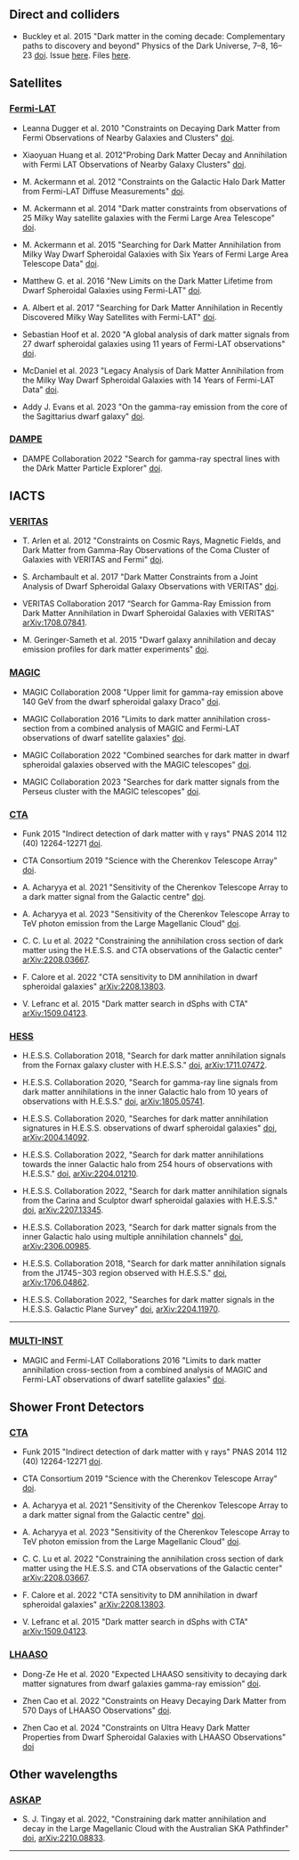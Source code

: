 ## Direct and colliders
- Buckley et al. 2015 "Dark matter in the coming decade: Complementary paths to discovery and beyond" Physics of the Dark Universe, 7–8, 16–23 [doi](https://doi.org/10.1016/j.dark.2015.04.001). Issue [here](https://github.com/micheledoro/gDMbounds/issues?q=is%3Aissue+is%3Aclosed). Files [here](https://github.com/micheledoro/gDMbounds/tree/09efd8e9c08c11d836a4fb080516685ebe28f050/dmbounds/bounds/directsearches).


## Satellites
### [Fermi-LAT](https://github.com/micheledoro/gDMbounds/tree/main/dmbounds/bounds/lat)
- Leanna Dugger et al. 2010 "Constraints on Decaying Dark Matter from Fermi Observations of Nearby Galaxies and Clusters" [doi](https://doi.org/10.1088/1475-7516/2010/12/015).

- Xiaoyuan Huang et al. 2012"Probing Dark Matter Decay and Annihilation with Fermi LAT Observations of Nearby Galaxy Clusters" [doi](https://doi.org/10.1088/1475-7516/2012/01/042).

- M. Ackermann et al. 2012 "Constraints on the Galactic Halo Dark Matter from Fermi-LAT Diffuse Measurements" [doi](https://doi.org/10.1088/0004-637X/761/2/91).

- M. Ackermann et al. 2014 "Dark matter constraints from observations of 25 Milky Way satellite galaxies with the Fermi Large Area Telescope" [doi](https://doi.org/10.1103/PhysRevD.89.042001).

- M. Ackermann et al. 2015 "Searching for Dark Matter Annihilation from Milky Way Dwarf Spheroidal Galaxies with Six Years of Fermi Large Area Telescope Data" [doi](https://doi.org/10.1103/PhysRevLett.115.231301).

- Matthew G. et al. 2016 "New Limits on the Dark Matter Lifetime from Dwarf Spheroidal Galaxies using Fermi-LAT" [doi](https://doi.org/10.1103/PhysRevD.93.103009).

- A. Albert et al. 2017 "Searching for Dark Matter Annihilation in Recently Discovered Milky Way Satellites with Fermi-LAT" [doi](https://doi.org/10.3847/1538-4357/834/2/110).

- Sebastian Hoof et al. 2020 "A global analysis of dark matter signals from 27 dwarf spheroidal galaxies using 11 years of Fermi-LAT observations" [doi](https://doi.org/10.1088/1475-7516/2020/02/012).

- McDaniel et al. 2023 "Legacy Analysis of Dark Matter Annihilation from the Milky Way Dwarf Spheroidal Galaxies with 14 Years of Fermi-LAT Data" [doi](https://doi.org/10.48550/arXiv.2311.04982).

- Addy J. Evans et al. 2023 "On the gamma-ray emission from the core of the Sagittarius dwarf galaxy" [doi](https://doi.org/10.1093/mnras/stad2074).


### [DAMPE](https://github.com/micheledoro/gDMbounds/tree/main/dmbounds/bounds/dampe)
- DAMPE Collaboration 2022 "Search for gamma-ray spectral lines with the DArk Matter Particle Explorer" [doi](https://doi.org/10.1016/j.scib.2021.12.015).



## IACTS
### [VERITAS](https://github.com/micheledoro/gDMbounds/tree/main/dmbounds/bounds/veritas)

- T. Arlen et al. 2012 "Constraints on Cosmic Rays, Magnetic Fields, and Dark Matter from Gamma-Ray Observations of the Coma Cluster of Galaxies with VERITAS and Fermi" [doi](https://doi.org/10.1088/0004-637X/757/2/123).

- S. Archambault et al. 2017 "Dark Matter Constraints from a Joint Analysis of Dwarf Spheroidal Galaxy Observations with VERITAS" [doi](https://doi.org/10.1103/PhysRevD.95.082001).

- VERITAS Collaboration 2017 “Search for Gamma-Ray Emission from Dark Matter Annihilation in Dwarf Spheroidal Galaxies with VERITAS” [arXiv:1708.07841](https://arxiv.org/abs/1708.07841).

- M. Geringer-Sameth et al. 2015 "Dwarf galaxy annihilation and decay emission profiles for dark matter experiments" [doi](https://doi.org/10.1088/1475-7516/2015/02/023).


### [MAGIC](https://github.com/micheledoro/gDMbounds/tree/main/dmbounds/bounds/magic)

- MAGIC Collaboration 2008 "Upper limit for gamma-ray emission above 140 GeV from the dwarf spheroidal galaxy Draco" [doi](https://doi.org/10.1086/529135).

- MAGIC Collaboration 2016 "Limits to dark matter annihilation cross-section from a combined analysis of MAGIC and Fermi-LAT observations of dwarf satellite galaxies" [doi](https://doi.org/10.1088/1475-7516/2016/02/039).

- MAGIC Collaboration 2022 "Combined searches for dark matter in dwarf spheroidal galaxies observed with the MAGIC telescopes" [doi](https://doi.org/10.1088/1475-7516/2022/03/073).

- MAGIC Collaboration 2023 "Searches for dark matter signals from the Perseus cluster with the MAGIC telescopes" [doi](https://doi.org/10.1088/1475-7516/2023/03/055).


### [CTA](https://github.com/micheledoro/gDMbounds/tree/main/dmbounds/bounds/cta)

- Funk 2015 "Indirect detection of dark matter with γ rays" PNAS 2014 112 (40) 12264-12271 [doi](https://doi.org/10.1073/pnas.1308728111). 

- CTA Consortium 2019 "Science with the Cherenkov Telescope Array" [doi](https://doi.org/10.1142/10986).

- A. Acharyya et al. 2021 "Sensitivity of the Cherenkov Telescope Array to a dark matter signal from the Galactic centre" [doi](https://doi.org/10.1088/1475-7516/2021/01/057).

- A. Acharyya et al. 2023 "Sensitivity of the Cherenkov Telescope Array to TeV photon emission from the Large Magellanic Cloud" [doi](https://doi.org/10.1093/mnras/stad1576).

- C. C. Lu et al. 2022 "Constraining the annihilation cross section of dark matter using the H.E.S.S. and CTA observations of the Galactic center" [arXiv:2208.03667](https://arxiv.org/abs/2208.03667).

- F. Calore et al. 2022 "CTA sensitivity to DM annihilation in dwarf spheroidal galaxies" [arXiv:2208.13803](https://arxiv.org/abs/2208.13803).

- V. Lefranc et al. 2015 "Dark matter search in dSphs with CTA" [arXiv:1509.04123](https://arxiv.org/abs/1509.04123).



### [HESS](https://github.com/micheledoro/gDMbounds/tree/main/dmbounds/bounds/hess)

- H.E.S.S. Collaboration 2018, "Search for dark matter annihilation signals from the Fornax galaxy cluster with H.E.S.S." [doi](https://doi.org/10.1103/PhysRevD.97.082001), [arXiv:1711.07472](https://arxiv.org/abs/1711.07472).  

- H.E.S.S. Collaboration 2020, "Search for gamma-ray line signals from dark matter annihilations in the inner Galactic halo from 10 years of observations with H.E.S.S." [doi](https://doi.org/10.1103/PhysRevLett.120.201101), [arXiv:1805.05741](https://arxiv.org/abs/1805.05741).  

- H.E.S.S. Collaboration 2020, "Searches for dark matter annihilation signatures in H.E.S.S. observations of dwarf spheroidal galaxies" [doi](https://doi.org/10.1103/PhysRevD.102.062001), [arXiv:2004.14092](https://arxiv.org/abs/2004.14092).  

- H.E.S.S. Collaboration 2022, "Search for dark matter annihilations towards the inner Galactic halo from 254 hours of observations with H.E.S.S." [doi](https://doi.org/10.1103/PhysRevD.106.062009), [arXiv:2204.01210](https://arxiv.org/abs/2204.01210).  

- H.E.S.S. Collaboration 2022, "Search for dark matter annihilation signals from the Carina and Sculptor dwarf spheroidal galaxies with H.E.S.S." [doi](https://doi.org/10.1103/PhysRevD.106.042001), [arXiv:2207.13345](https://arxiv.org/abs/2207.13345).  

- H.E.S.S. Collaboration 2023, "Search for dark matter signals from the inner Galactic halo using multiple annihilation channels" [doi](https://doi.org/10.1103/PhysRevD.108.083009), [arXiv:2306.00985](https://arxiv.org/abs/2306.00985).  

- H.E.S.S. Collaboration 2018, "Search for dark matter annihilation signals from the J1745−303 region observed with H.E.S.S." [doi](https://doi.org/10.1051/0004-6361/201730737), [arXiv:1706.04862](https://arxiv.org/abs/1706.04862).  

- H.E.S.S. Collaboration 2022, "Searches for dark matter signals in the H.E.S.S. Galactic Plane Survey" [doi](https://doi.org/10.1103/PhysRevD.106.042011), [arXiv:2204.11970](https://arxiv.org/abs/2204.11970).  

--- 

### [MULTI-INST](https://github.com/micheledoro/gDMbounds/tree/main/dmbounds/bounds/multi-inst)
- MAGIC and Fermi-LAT Collaborations 2016 "Limits to dark matter annihilation cross-section from a combined analysis of MAGIC and Fermi-LAT observations of dwarf satellite galaxies" [doi](https://doi.org/10.1088/1475-7516/2016/02/039).

## Shower Front Detectors
### [CTA](https://github.com/micheledoro/gDMbounds/tree/main/dmbounds/bounds/cta)

- Funk 2015 "Indirect detection of dark matter with γ rays" PNAS 2014 112 (40) 12264-12271 [doi](https://doi.org/10.1073/pnas.1308728111). 

- CTA Consortium 2019 "Science with the Cherenkov Telescope Array" [doi](https://doi.org/10.1142/10986).

- A. Acharyya et al. 2021 "Sensitivity of the Cherenkov Telescope Array to a dark matter signal from the Galactic centre" [doi](https://doi.org/10.1088/1475-7516/2021/01/057).

- A. Acharyya et al. 2023 "Sensitivity of the Cherenkov Telescope Array to TeV photon emission from the Large Magellanic Cloud" [doi](https://doi.org/10.1093/mnras/stad1576).

- C. C. Lu et al. 2022 "Constraining the annihilation cross section of dark matter using the H.E.S.S. and CTA observations of the Galactic center" [arXiv:2208.03667](https://arxiv.org/abs/2208.03667).

- F. Calore et al. 2022 "CTA sensitivity to DM annihilation in dwarf spheroidal galaxies" [arXiv:2208.13803](https://arxiv.org/abs/2208.13803).

- V. Lefranc et al. 2015 "Dark matter search in dSphs with CTA" [arXiv:1509.04123](https://arxiv.org/abs/1509.04123).



### [LHAASO](https://github.com/micheledoro/gDMbounds/tree/main/dmbounds/bounds/lhaaso)
- Dong-Ze He et al. 2020 "Expected LHAASO sensitivity to decaying dark matter signatures from dwarf galaxies gamma-ray emission" [doi](https://doi.org/10.1088/1674-1137/44/8/085001).

- Zhen Cao et al. 2022 "Constraints on Heavy Decaying Dark Matter from 570 Days of LHAASO Observations" [doi](https://doi.org/10.1103/PhysRevLett.129.261103).

- Zhen Cao et al. 2024 "Constraints on Ultra Heavy Dark Matter Properties from Dwarf Spheroidal Galaxies with LHAASO Observations" [doi](https://doi.org/10.1103/PhysRevLett.133.061001)



## Other wavelengths
### [ASKAP](https://github.com/micheledoro/gDMbounds/tree/main/dmbounds/bounds/askap)

- S. J. Tingay et al. 2022, "Constraining dark matter annihilation and decay in the Large Magellanic Cloud with the Australian SKA Pathfinder" [doi](https://doi.org/10.1103/PhysRevD.106.123017), [arXiv:2210.08833](https://arxiv.org/abs/2210.08833).

---
